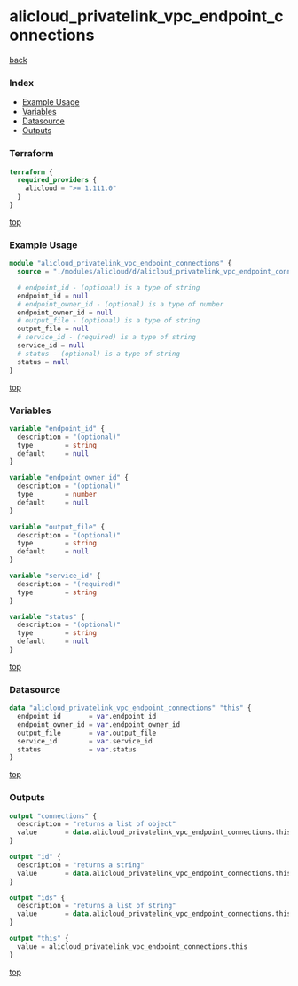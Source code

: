 # alicloud_privatelink_vpc_endpoint_connections

[back](../alicloud.md)

### Index

- [Example Usage](#example-usage)
- [Variables](#variables)
- [Datasource](#datasource)
- [Outputs](#outputs)

### Terraform

```terraform
terraform {
  required_providers {
    alicloud = ">= 1.111.0"
  }
}
```

[top](#index)

### Example Usage

```terraform
module "alicloud_privatelink_vpc_endpoint_connections" {
  source = "./modules/alicloud/d/alicloud_privatelink_vpc_endpoint_connections"

  # endpoint_id - (optional) is a type of string
  endpoint_id = null
  # endpoint_owner_id - (optional) is a type of number
  endpoint_owner_id = null
  # output_file - (optional) is a type of string
  output_file = null
  # service_id - (required) is a type of string
  service_id = null
  # status - (optional) is a type of string
  status = null
}
```

[top](#index)

### Variables

```terraform
variable "endpoint_id" {
  description = "(optional)"
  type        = string
  default     = null
}

variable "endpoint_owner_id" {
  description = "(optional)"
  type        = number
  default     = null
}

variable "output_file" {
  description = "(optional)"
  type        = string
  default     = null
}

variable "service_id" {
  description = "(required)"
  type        = string
}

variable "status" {
  description = "(optional)"
  type        = string
  default     = null
}
```

[top](#index)

### Datasource

```terraform
data "alicloud_privatelink_vpc_endpoint_connections" "this" {
  endpoint_id       = var.endpoint_id
  endpoint_owner_id = var.endpoint_owner_id
  output_file       = var.output_file
  service_id        = var.service_id
  status            = var.status
}
```

[top](#index)

### Outputs

```terraform
output "connections" {
  description = "returns a list of object"
  value       = data.alicloud_privatelink_vpc_endpoint_connections.this.connections
}

output "id" {
  description = "returns a string"
  value       = data.alicloud_privatelink_vpc_endpoint_connections.this.id
}

output "ids" {
  description = "returns a list of string"
  value       = data.alicloud_privatelink_vpc_endpoint_connections.this.ids
}

output "this" {
  value = alicloud_privatelink_vpc_endpoint_connections.this
}
```

[top](#index)